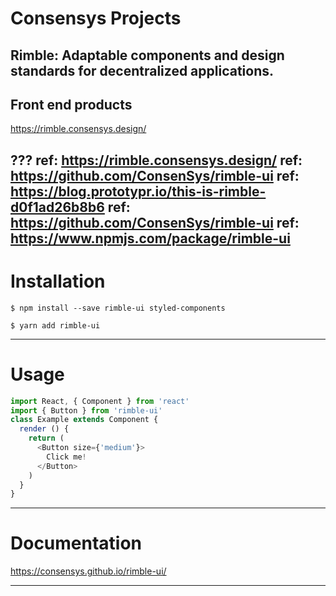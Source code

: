# Consensys Projects
## Rimble: Adaptable components and design standards for decentralized applications.
## Front end products

https://rimble.consensys.design/

???
ref: https://rimble.consensys.design/
ref: https://github.com/ConsenSys/rimble-ui
ref: https://blog.prototypr.io/this-is-rimble-d0f1ad26b8b6
ref: https://github.com/ConsenSys/rimble-ui
ref: https://www.npmjs.com/package/rimble-ui
---
# Installation

```shell
$ npm install --save rimble-ui styled-components

$ yarn add rimble-ui
```

---
# Usage

```javascript
import React, { Component } from 'react'
import { Button } from 'rimble-ui'
class Example extends Component {
  render () {
    return (
      <Button size={'medium'}>
        Click me!
      </Button>
    )
  }
}
```
---
# Documentation

https://consensys.github.io/rimble-ui/

---
